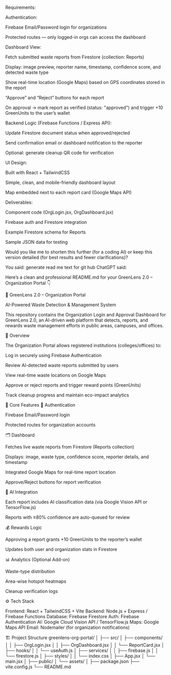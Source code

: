 Requirements:

Authentication:

Firebase Email/Password login for organizations

Protected routes — only logged-in orgs can access the dashboard

Dashboard View:

Fetch submitted waste reports from Firestore (collection: Reports)

Display: image preview, reporter name, timestamp, confidence score, and detected waste type

Show real-time location (Google Maps) based on GPS coordinates stored in the report

“Approve” and “Reject” buttons for each report

On approval → mark report as verified (status: "approved") and trigger +10 GreenUnits to the user’s wallet

Backend Logic (Firebase Functions / Express API):

Update Firestore document status when approved/rejected

Send confirmation email or dashboard notification to the reporter

Optional: generate cleanup QR code for verification

UI Design:

Built with React + TailwindCSS

Simple, clean, and mobile-friendly dashboard layout

Map embedded next to each report card (Google Maps API)

Deliverables:

Component code (OrgLogin.jsx, OrgDashboard.jsx)

Firebase auth and Firestore integration

Example Firestore schema for Reports

Sample JSON data for testing

Would you like me to shorten this further (for a coding AI) or keep this version detailed (for best results and fewer clarifications)?

You said:
generate read me text for git hub
ChatGPT said:

Here’s a clean and professional README.md for your GreenLens 2.0 – Organization Portal 👇

🌿 GreenLens 2.0 – Organization Portal

AI-Powered Waste Detection & Management System

This repository contains the Organization Login and Approval Dashboard for GreenLens 2.0, an AI-driven web platform that detects, reports, and rewards waste management efforts in public areas, campuses, and offices.

🚀 Overview

The Organization Portal allows registered institutions (colleges/offices) to:

Log in securely using Firebase Authentication

Review AI-detected waste reports submitted by users

View real-time waste locations on Google Maps

Approve or reject reports and trigger reward points (GreenUnits)

Track cleanup progress and maintain eco-impact analytics

🧩 Core Features
🔐 Authentication

Firebase Email/Password login

Protected routes for organization accounts

🗂 Dashboard

Fetches live waste reports from Firestore (Reports collection)

Displays: image, waste type, confidence score, reporter details, and timestamp

Integrated Google Maps for real-time report location

Approve/Reject buttons for report verification

🧠 AI Integration

Each report includes AI classification data (via Google Vision API or TensorFlow.js)

Reports with ≥80% confidence are auto-queued for review

💰 Rewards Logic

Approving a report grants +10 GreenUnits to the reporter’s wallet

Updates both user and organization stats in Firestore

📊 Analytics (Optional Add-on)

Waste-type distribution

Area-wise hotspot heatmaps

Cleanup verification logs

⚙️ Tech Stack

Frontend: React + TailwindCSS + Vite
Backend: Node.js + Express / Firebase Functions
Database: Firebase Firestore
Auth: Firebase Authentication
AI: Google Cloud Vision API / TensorFlow.js
Maps: Google Maps API
Email: Nodemailer (for organization notifications)

🏗 Project Structure
greenlens-org-portal/
│
├── src/
│   ├── components/
│   │   ├── OrgLogin.jsx
│   │   ├── OrgDashboard.jsx
│   │   └── ReportCard.jsx
│   ├── hooks/
│   │   └── useAuth.js
│   ├── services/
│   │   ├── firebase.js
│   │   └── firestore.js
│   ├── styles/
│   │   └── index.css
│   ├── App.jsx
│   └── main.jsx
│
├── public/
│   └── assets/
│
├── package.json
├── vite.config.js
└── README.md
